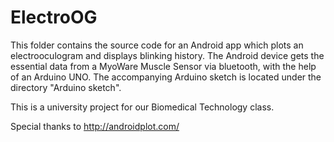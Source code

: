 # ElectroOG
This folder contains the source code for an Android app which plots an electrooculogram and displays blinking history. The Android device gets the essential data from a MyoWare Muscle Sensor via bluetooth, with the help of an Arduino UNO. The accompanying Arduino sketch is located under the directory "Arduino sketch".

This is a university project for our Biomedical Technology class.

Special thanks to http://androidplot.com/
